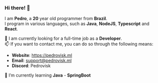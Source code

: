 ### Hi there! 👋  
I am **Pedro**, a **20** year old programmer from **Brazil**.  
I program in various languages, such as **Java**, **NodeJS**, **Typescript** and **React**.  

💼 I am currently looking for a full-time job as a **Developer**.  
📫 If you want to contact me, you can do so through the following means:  
  - **Website**: https://pedrovisk.ml
  - **Email**: support@pedrovisk.ml  
  - **Discord**: Pedrovisk
    
🌱 I’m currently learning **Java** - **SpringBoot**
